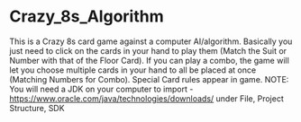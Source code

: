 # Crazy_8s_Algorithm
This is a Crazy 8s card game against a computer AI/algorithm. 
Basically you just need to click on the cards in your hand to play them (Match the Suit or Number with that of the Floor Card).
If you can play a combo, the game will let you choose multiple cards in your hand to all be placed at once (Matching Numbers for Combo).
Special Card rules appear in game.
NOTE: You will need a JDK on your computer to import - https://www.oracle.com/java/technologies/downloads/ under File, Project Structure, SDK

